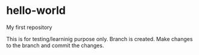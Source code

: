 # hello-world
My first repository

This is for testing/learninig purpose only.
Branch is created.
Make changes to the branch and commit the changes.
